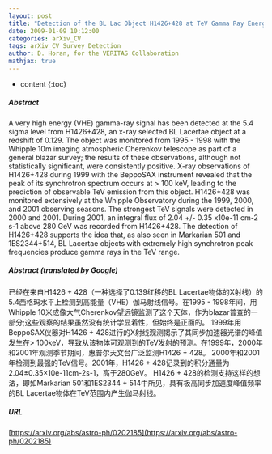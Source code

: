 ```yaml
---
layout: post
title: "Detection of the BL Lac Object H1426+428 at TeV Gamma Ray Energies"
date: 2009-01-09 10:12:00
categories: arXiv_CV
tags: arXiv_CV Survey Detection
author: D. Horan, for the VERITAS Collaboration
mathjax: true
---
```


* content
{:toc}

##### Abstract
A very high energy (VHE) gamma-ray signal has been detected at the 5.4 sigma level from H1426+428, an x-ray selected BL Lacertae object at a redshift of 0.129. The object was monitored from 1995 - 1998 with the Whipple 10m imaging atmospheric Cherenkov telescope as part of a general blazar survey; the results of these observations, although not statistically significant, were consistently positive. X-ray observations of H1426+428 during 1999 with the BeppoSAX instrument revealed that the peak of its synchrotron spectrum occurs at > 100 keV, leading to the prediction of observable TeV emission from this object. H1426+428 was monitored extensively at the Whipple Observatory during the 1999, 2000, and 2001 observing seasons. The strongest TeV signals were detected in 2000 and 2001. During 2001, an integral flux of 2.04 +/- 0.35 x10e-11 cm-2 s-1 above 280 GeV was recorded from H1426+428. The detection of H1426+428 supports the idea that, as also seen in Markarian 501 and 1ES2344+514, BL Lacertae objects with extremely high synchrotron peak frequencies produce gamma rays in the TeV range.

##### Abstract (translated by Google)
已经在来自H1426 + 428（一种选择了0.139红移的BL Lacertae物体的X射线）的5.4西格玛水平上检测到高能量（VHE）伽马射线信号。在1995  -  1998年间，用Whipple 10米成像大气Cherenkov望远镜监测了这个天体，作为blazar普查的一部分;这些观察的结果虽然没有统计学显着性，但始终是正面的。 1999年用BeppoSAX仪器对H1426 + 428进行的X射线观测揭示了其同步加速器光谱的峰值发生在> 100keV，导致从该物体可观测到的TeV发射的预测。在1999年，2000年和2001年观测季节期间，惠普尔天文台广泛监测H1426 + 428。 2000年和2001年检测到最强的TeV信号。2001年，H1426 + 428记录到的积分通量为2.04±0.35×10e-11cm-2s-1，高于280GeV。 H1426 + 428的检测支持这样的想法，即如Markarian 501和1ES2344 + 514中所见，具有极高同步加速度峰值频率的BL Lacertae物体在TeV范围内产生伽马射线。

##### URL
[https://arxiv.org/abs/astro-ph/0202185](https://arxiv.org/abs/astro-ph/0202185)

